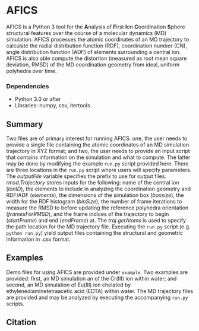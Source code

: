 # AFICS
AFICS is a Python 3 tool for the **A**nalysis of **F**irst **I**on **C**oordination **S**phere structural features over the course of a molecular dynamics (MD) simulation. AFICS processes the atomic coordinates of an MD trajectory to calculate the radial distribution function (RDF), coordination number (CN), angle distribution function (ADF) of elements surrounding a central ion. AFICS is also able compute the distortion (measured as root mean square deviation, RMSD) of the MD coordination geometry from ideal, uniform polyhedra over time.

### Dependencies
* Python 3.0 or after
* Libraries: numpy, csv, itertools

## Summary
Two files are of primary interest for running AFICS: one, the user needs to provide a single file containing the atomic coordinates of an MD simulation trajectory in XYZ format; and two, the user needs to provide an input script that contains information on the simulation and what to compute. The latter may be done by modifying the example `run.py` script provided here. There are three locations in the `run.py` script where users will specify parameters. The *outputFile* variable specifies the prefix to use for output files. *rmsd.Trajectory* stores inputs for the following: name of the central ion (*IonID*), the elements to include in analyzing the coordination geometry and RDF/ADF (*elements*), the dimensions of the simulation box (*boxsize*), the width for the RDF histogram (*binSize*), the number of frame iterations to measure the RMSD to before updating the reference polyhedra orientation (*framesForRMSD*), and the frame indices of the trajectory to begin (*startFrame*) and end (*endFrame*) at. The *traj.getAtoms* is used to specify the path location for the MD trajectory file. Executing the `run.py` script (e.g. `python run.py`) yield output files containing the structural and geometric information in .csv format.

## Examples
Demo files for using AFICS are provided under `example`. Two examples are provided: first, an MD simulation an of the Cr(III) ion within water; and second, an MD simulation of Eu(III) ion chelated by ethylenediaminetetraacetic acid (EDTA) within water. The MD trajectory files are provided and may be analyzed by executing the accompanying `run.py` scripts.

## Citation


